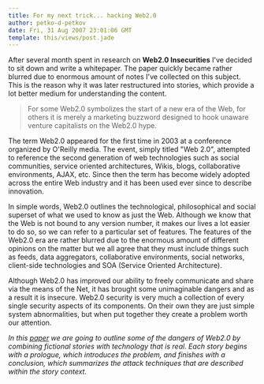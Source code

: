 ```yaml
---
title: For my next trick... hacking Web2.0
author: petko-d-petkov
date: Fri, 31 Aug 2007 23:01:06 GMT
template: this/views/post.jade
---
```


After several month spent in research on **Web2.0 Insecurities** I've decided to sit down and write a whitepaper. The paper quickly became rather blurred due to enormous amount of notes I've collected on this subject. This is the reason why it was later restructured into stories, which provide a lot better medium for understanding the content.

> For some Web2.0 symbolizes the start of a new era of the Web, for others it is merely a marketing buzzword designed to hook unaware venture capitalists on the Web2.0 hype.

The term Web2.0 appeared for the first time in 2003 at a conference organized by O'Reilly media. The event, simply titled "Web 2.0", attempted to reference the second generation of web technologies such as social communities, service oriented architectures, Wikis, blogs, collaborative environments, AJAX, etc. Since then the term has become widely adopted across the entire Web industry and it has been used ever since to describe innovation.

In simple words, Web2.0 outlines the technological, philosophical and social superset of what we used to know as just the Web. Although we know that the Web is not bound to any version number, it makes our lives a lot easier to do so, so we can refer to a particular set of features. The features of the Web2.0 era are rather blurred due to the enormous amount of different opinions on the matter but we all agree that they must include things such as feeds, data aggregators, collaborative environments, social networks, client-side technologies and SOA (Service Oriented Architecture).

Although Web2.0 has improved our ability to freely communicate and share via the means of the Net, it has brought some unimaginable dangers and as a result it is insecure. Web2.0 security is very much a collection of every single security aspects of its components. On their own they are just simple system abnormalities, but when put together they create a problem worth our attention.

_In this [paper](http://www.gnucitizen.org/static/blog/2007/09/web20hacking.pdf) we are going to outline some of the dangers of Web2.0 by combining fictional stories with technology that is real. Each story begins with a prologue, which introduces the problem, and finishes with a conclusion, which summarizes the attack techniques that are described within the story context._
